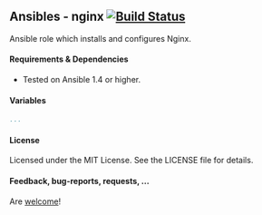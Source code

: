 ## Ansibles - nginx [![Build Status](https://travis-ci.org/Ansibles/nginx.png)](https://travis-ci.org/Ansibles/nginx)

Ansible role which installs and configures Nginx.


#### Requirements & Dependencies
- Tested on Ansible 1.4 or higher.


#### Variables

```yaml
...
```


#### License

Licensed under the MIT License. See the LICENSE file for details.


#### Feedback, bug-reports, requests, ...

Are [welcome](https://github.com/ansibles/nginx/issues)!
